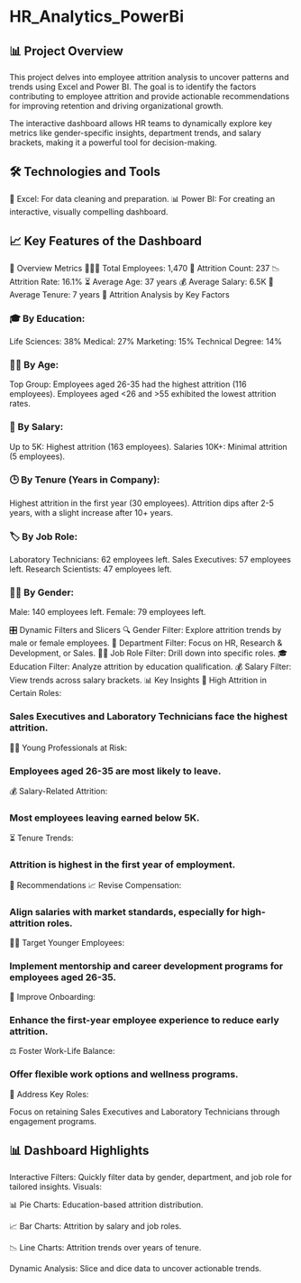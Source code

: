 # HR_Analytics_PowerBi

## 📊 Project Overview

This project delves into employee attrition analysis to uncover patterns and trends using Excel and Power BI. The goal is to identify the factors contributing to employee attrition and provide actionable recommendations for improving retention and driving organizational growth.

The interactive dashboard allows HR teams to dynamically explore key metrics like gender-specific insights, department trends, and salary brackets, making it a powerful tool for decision-making.

## 🛠️ Technologies and Tools

📝 Excel: For data cleaning and preparation.
📊 Power BI: For creating an interactive, visually compelling dashboard.

## 📈 Key Features of the Dashboard

🏢 Overview Metrics
🧑‍🤝‍🧑 Total Employees: 1,470
🚪 Attrition Count: 237
📉 Attrition Rate: 16.1%
⏳ Average Age: 37 years
💰 Average Salary: 6.5K
📅 Average Tenure: 7 years
📌 Attrition Analysis by Key Factors

### 🎓 By Education:

Life Sciences: 38%
Medical: 27%
Marketing: 15%
Technical Degree: 14%

### 🧍‍♂️ By Age:

Top Group: Employees aged 26-35 had the highest attrition (116 employees).
Employees aged <26 and >55 exhibited the lowest attrition rates.

### 💸 By Salary:

Up to 5K: Highest attrition (163 employees).
Salaries 10K+: Minimal attrition (5 employees).

### 🕒 By Tenure (Years in Company):

Highest attrition in the first year (30 employees).
Attrition dips after 2-5 years, with a slight increase after 10+ years.

### 🏷️ By Job Role:

Laboratory Technicians: 62 employees left.
Sales Executives: 57 employees left.
Research Scientists: 47 employees left.

### 👨‍⚖️ By Gender:

Male: 140 employees left.
Female: 79 employees left.

🎛️ Dynamic Filters and Slicers
🔍 Gender Filter: Explore attrition trends by male or female employees.
🏢 Department Filter: Focus on HR, Research & Development, or Sales.
🧑‍💼 Job Role Filter: Drill down into specific roles.
🎓 Education Filter: Analyze attrition by education qualification.
💰 Salary Filter: View trends across salary brackets.
📊 Key Insights
💼 High Attrition in Certain Roles:

### Sales Executives and Laboratory Technicians face the highest attrition.
👩‍🎓 Young Professionals at Risk:

### Employees aged 26-35 are most likely to leave.
💰 Salary-Related Attrition:

### Most employees leaving earned below 5K.
⏳ Tenure Trends:

### Attrition is highest in the first year of employment.
🚀 Recommendations
📈 Revise Compensation:

### Align salaries with market standards, especially for high-attrition roles.
👩‍💻 Target Younger Employees:

### Implement mentorship and career development programs for employees aged 26-35.
🔄 Improve Onboarding:

### Enhance the first-year employee experience to reduce early attrition.
⚖️ Foster Work-Life Balance:

### Offer flexible work options and wellness programs.
🎯 Address Key Roles:

Focus on retaining Sales Executives and Laboratory Technicians through engagement programs.

## 📊 Dashboard Highlights
Interactive Filters: Quickly filter data by gender, department, and job role for tailored insights.
Visuals:

📊 Pie Charts: Education-based attrition distribution.

📈 Bar Charts: Attrition by salary and job roles.

📉 Line Charts: Attrition trends over years of tenure.

Dynamic Analysis: Slice and dice data to uncover actionable trends. 
